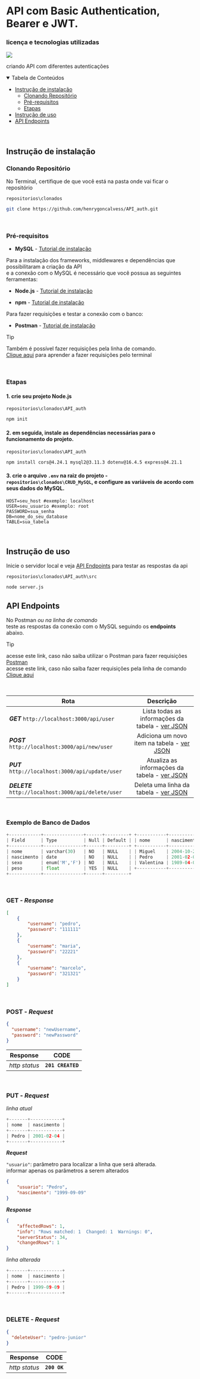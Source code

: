 # API com Basic Authentication, Bearer e JWT. 

### licença e tecnologias utilizadas

<img src="https://img.shields.io/github/license/henrygoncalvess/JWT_auth?style=for-the-badge&labelColor=gray&color=97ca00">
<!-- <img src="https://img.shields.io/badge/mysql-8.0.39-4479A1?style=for-the-badge&logo=mysql&logoColor=white&labelColor=gray">
<img src="https://img.shields.io/badge/express-4.21.1-000000?style=for-the-badge&logo=express&logoColor=black&labelColor=gray">
<img src="https://img.shields.io/badge/cors-2.8.5-royalblue?style=for-the-badge&logo=cors&logoColor=black&labelColor=gray">
<img src="https://img.shields.io/badge/node-20.16.0-5FA04E?style=for-the-badge&logo=node.js&logoColor=5FA04E&labelColor=gray">
<img src="https://img.shields.io/badge/npm-10.8.2-CB3837?style=for-the-badge&logo=npm&logoColor=CB3837&labelColor=gray">
<img src="https://img.shields.io/badge/postman-11.16.0-FF6C37?style=for-the-badge&logo=postman&logoColor=FF6C37&labelColor=gray">
<img src="https://img.shields.io/badge/dotenv-16.4.5-ECD53F?style=for-the-badge&logo=dotenv&logoColor=yellow&labelColor=gray"> -->

criando API com diferentes autenticações
  
<details open="open">
<summary>Tabela de Conteúdos</summary>
  
- [Instrução de instalação](#instrução-de-instalação)
  - [Clonando Repositório](#clonando-repositório)
  - [Pré-requisitos](#pré-requisitos)
  - [Etapas](#etapas)
- [Instrução de uso](#instrução-de-uso)
- [API Endpoints](#api-endpoints)
  
</details>

<br>

## Instrução de instalação

### Clonando Repositório
No Terminal, certifique de que você está na pasta onde vai ficar o repositório

```repositorios\clonados```
``` bash
git clone https://github.com/henrygoncalvess/API_auth.git
```

<br>

### Pré-requisitos
- **MySQL** - [Tutorial de instalação](https://www.alura.com.br/artigos/mysql-do-download-e-instalacao-ate-sua-primeira-tabela)

Para a instalação dos frameworks, middlewares e dependências que possibilitaram a criação da API  
e a conexão com o MySQL é necessário que você possua as seguintes ferramentas:

- **Node.js** - [Tutorial de instalação](https://nodejs.org/pt)

- **npm** - [Tutorial de instalação](https://docs.npmjs.com/downloading-and-installing-node-js-and-npm)

Para fazer requisições e testar a conexão com o banco:
- **Postman** - [Tutorial de instalação](https://www.postman.com/downloads/)

> [!tip]
> Também é possível fazer requisições pela linha de comando.  
[Clique aqui](https://www.campuscode.com.br/conteudos/comandos-curl-para-testar-requisicoes-api) para aprender a fazer requisições pelo terminal

<br>

### Etapas

#### 1. crie seu projeto Node.js

`repositorios\clonados\API_auth`
``` bash
npm init
```

#### 2. em seguida, instale as dependências necessárias para o funcionamento do projeto.

`repositorios\clonados\API_auth`
``` bash
npm install cors@4.24.1 mysql2@3.11.3 dotenv@16.4.5 express@4.21.1
```

#### 3. crie o arquivo `.env` na raiz do projeto - `repositorios\clonados\CRUD_MySQL`, e configure as variáveis de acordo com seus dados do MySQL.

``` .env
HOST=seu_host #exemplo: localhost
USER=seu_usuario #exemplo: root
PASSWORD=sua_senha
DB=nome_do_seu_database
TABLE=sua_tabela
```

<br>

## Instrução de uso

Inicie o servidor local e veja [API Endpoints](#api-endpoints) para testar as respostas da api

`repositorios\clonados\API_auth\src`
``` bash
node server.js
```

## API Endpoints

No Postman *ou na linha de comando*  
teste as respostas da conexão com o MySQL seguindo os **endpoints** abaixo.

> [!tip]
> acesse este link, caso não saiba utilizar o Postman para fazer requisições [Postman](https://learning.postman.com/docs/introduction/overview/)  
> acesse este link, caso não saiba fazer requisições pela linha de comando [Clique aqui](https://www.campuscode.com.br/conteudos/comandos-curl-para-testar-requisicoes-api)

<br>

Rota | Descrição
--- | :---:
***GET*** ` http://localhost:3000/api/user ` | Lista todas as informações da tabela - [ver JSON](#get---response)
***POST*** ` http://localhost:3000/api/new/user ` | Adiciona um novo item na tabela - [ver JSON](#post---request)
***PUT*** ` http://localhost:3000/api/update/user ` | Atualiza as informações da tabela - [ver JSON](#put---request)
***DELETE*** ` http://localhost:3000/api/delete/user ` | Deleta uma linha da tabela - [ver JSON](#delete---request)

<br>

### Exemplo de Banco de Dados

``` python
+------------+---------------+------+---------+ +-----------+------------+------+------+
| Field      | Type          | Null | Default | | nome      | nascimento | sexo | peso |
+------------+---------------+------+---------+ +-----------+------------+------+------+
| nome       | varchar(30)   | NO   | NULL    | | Miguel    | 2004-10-29 | M    | 55.3 |
| nascimento | date          | NO   | NULL    | | Pedro     | 2001-02-04 | M    | 80.9 |
| sexo       | enum('M','F') | NO   | NULL    | | Valentina | 1989-04-07 | F    | 62.1 |
| peso       | float         | YES  | NULL    | +-----------+------------+------+------+
+------------+---------------+------+---------+
```

<br>

### GET - ***Response***

``` json
[
    {
        "username": "pedro",
        "password": "111111"
    },
    {
        "username": "maria",
        "password": "22221"
    },
    {
        "username": "marcelo",
        "password": "321321"
    }
]
```

<br>

### POST - ***Request***

``` json
{
  "username": "newUsername",
  "password": "newPassword"
}
```

Response | CODE
:---: | :---:
*http status* | **`201 CREATED`**

<br>

### PUT - ***Request***

_linha atual_
``` python
+-------+------------+
| nome  | nascimento |
+-------+------------+
| Pedro | 2001-02-04 |
+-------+------------+
```

***Request***

`"usuario"`: parâmetro para localizar a linha que será alterada.  
informar apenas os parâmetros a serem alterados
``` json
{
    "usuario": "Pedro",
    "nascimento": "1999-09-09"
}
```

***Response***

``` json
{
    "affectedRows": 1,
    "info": "Rows matched: 1  Changed: 1  Warnings: 0",
    "serverStatus": 34,
    "changedRows": 1
}
```

_linha alterada_
``` python
+-------+------------+
| nome  | nascimento |
+-------+------------+
| Pedro | 1999-09-09 |
+-------+------------+
```

<br>

### DELETE - ***Request***

``` json
{
  "deleteUser": "pedro-junior"
}
```
Response | CODE
:---: | :---:
*http status* | **`200 OK`**
